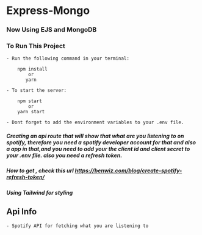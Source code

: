 # Express-Mongo
    
### Now Using EJS and MongoDB

### To Run This Project
    - Run the following command in your terminal:

        npm install
            or
           yarn 

    - To start the server:

        npm start
            or
        yarn start

    - Dont forget to add the environment variables to your .env file.

##### Creating an api route that will show that what are you listening to on spotify, therefore you need a spotify developer account for that and also a app in that,and you need to add your the client id and client secret to your .env file. also you need a refresh token.

##### How to get , check this url https://benwiz.com/blog/create-spotify-refresh-token/

##### Using Tailwind for styling

## Api Info
    - Spotify API for fetching what you are listening to

    